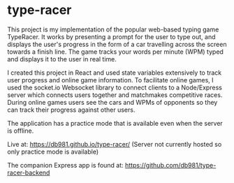 # type-racer

This project is my implementation of the popular web-based typing game TypeRacer. It works by presenting a prompt for the user to type out, and displays the user's progress in the form of a car travelling across the screen towards a finish line. The game tracks your words per minute (WPM) typed and displays it to the user in real time.

I created this project in React and used state variables extensively to track user progress and online game information. To facilitate online games, I used the socket.io Websocket library to connect clients to a Node/Express server which connects users together and matchmakes competitive races. During online games users see the cars and WPMs of opponents so they can track their progress against other users. 

The application has a practice mode that is available even when the server is offline.

Live at: https://db981.github.io/type-racer/ (Server not currently hosted so only practice mode is available)

The companion Express app is found at: https://github.com/db981/type-racer-backend
